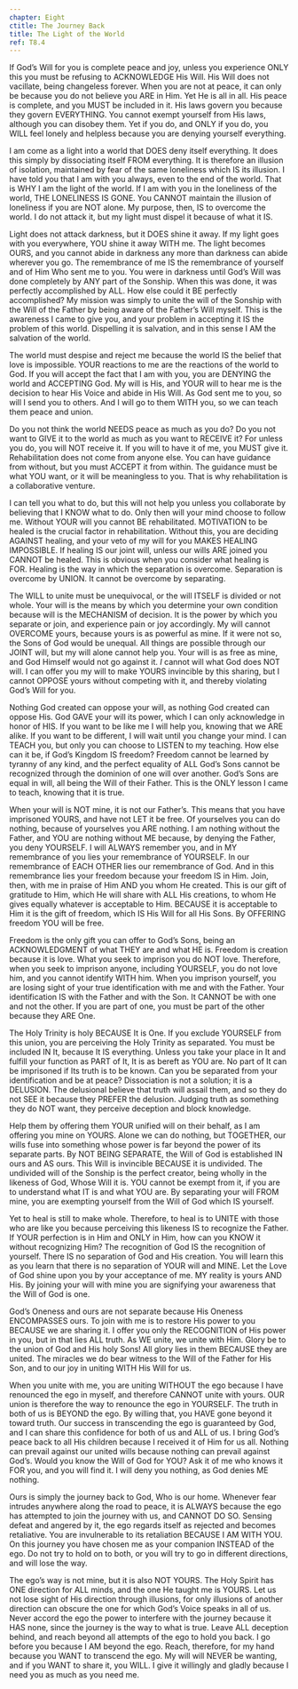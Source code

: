 ```yaml
---
chapter: Eight
ctitle: The Journey Back
title: The Light of the World
ref: T8.4
---
```


If God’s Will for you is complete peace and joy, unless you experience
ONLY this you must be refusing to ACKNOWLEDGE His Will. His Will does
not vacillate, being changeless forever. When you are not at peace, it
can only be because you do not believe you ARE in Him. Yet He is all in
all. His peace is complete, and you MUST be included in it. His laws
govern you because they govern EVERYTHING. You cannot exempt yourself
from His laws, although you can disobey them. Yet if you do, and ONLY if
you do, you WILL feel lonely and helpless because you are denying
yourself everything.

I am come as a light into a world that DOES deny itself everything. It
does this simply by dissociating itself FROM everything. It is therefore
an illusion of isolation, maintained by fear of the same loneliness
which IS its illusion. I have told you that I am with you always, even
to the end of the world. That is WHY I am the light of the world. If I am
with you in the loneliness of the world, THE LONELINESS IS GONE. You
CANNOT maintain the illusion of loneliness if you are NOT alone. My
purpose, then, IS to overcome the world. I do not attack it, but my
light must dispel it because of what it IS.

Light does not attack darkness, but it DOES shine it away. If my light
goes with you everywhere, YOU shine it away WITH me. The light becomes
OURS, and you cannot abide in darkness any more than darkness can abide
wherever you go. The remembrance of me IS the remembrance of yourself
and of Him Who sent me to you. You were in darkness until God’s Will was
done completely by ANY part of the Sonship. When this was done, it was
perfectly accomplished by ALL. How else could it BE perfectly
accomplished? My mission was simply to unite the will of the Sonship
with the Will of the Father by being aware of the Father’s Will myself.
This is the awareness I came to give you, and your problem in accepting
it IS the problem of this world. Dispelling it is salvation, and in this
sense I AM the salvation of the world.

The world must despise and reject me because the world IS the belief
that love is impossible. YOUR reactions to me are the reactions of the
world to God. If you will accept the fact that I am with you, you are
DENYING the world and ACCEPTING God. My will is His, and YOUR will to
hear me is the decision to hear His Voice and abide in His Will. As God
sent me to you, so will I send you to others. And I will go to them WITH
you, so we can teach them peace and union.

Do you not think the world NEEDS peace as much as you do? Do you not
want to GIVE it to the world as much as you want to RECEIVE it? For
unless you do, you will NOT receive it. If you will to have it of me,
you MUST give it. Rehabilitation does not come from anyone else. You can
have guidance from without, but you must ACCEPT it from within. The
guidance must be what YOU want, or it will be meaningless to you. That
is why rehabilitation is a collaborative venture.

I can tell you what to do, but this will not help you unless you
collaborate by believing that I KNOW what to do. Only then will your
mind choose to follow me. Without YOUR will you cannot BE rehabilitated.
MOTIVATION to be healed is the crucial factor in rehabilitation. Without
this, you are deciding AGAINST healing, and your veto of my will for you
MAKES HEALING IMPOSSIBLE. If healing IS our joint will, unless our wills
ARE joined you CANNOT be healed. This is obvious when you consider what
healing is FOR. Healing is the way in which the separation is overcome.
Separation is overcome by UNION. It cannot be overcome by separating.

The WILL to unite must be unequivocal, or the will ITSELF is divided or
not whole. Your will is the means by which you determine your own
condition because will is the MECHANISM of decision. It is the power by
which you separate or join, and experience pain or joy accordingly. My
will cannot OVERCOME yours, because yours is as powerful as mine. If it
were not so, the Sons of God would be unequal. All things are possible
through our JOINT will, but my will alone cannot help you. Your will is
as free as mine, and God Himself would not go against it. *I* cannot
will what God does NOT will. I can offer you my will to make YOURS
invincible by this sharing, but I cannot OPPOSE yours without competing
with it, and thereby violating God’s Will for you.

Nothing God created can oppose your will, as nothing God created can
oppose His. God GAVE your will its power, which I can only acknowledge
in honor of HIS. If you want to be like me I will help you, knowing that
we ARE alike. If you want to be different, I will wait until you change
your mind. I can TEACH you, but only you can choose to LISTEN to my
teaching. How else can it be, if God’s Kingdom IS freedom? Freedom
cannot be learned by tyranny of any kind, and the perfect equality of
ALL God’s Sons cannot be recognized through the dominion of one will
over another. God’s Sons are equal in will, all being the Will of their
Father. This is the ONLY lesson I came to teach, knowing that it is
true.

When your will is NOT mine, it is not our Father’s. This means that you
have imprisoned YOURS, and have not LET it be free. Of yourselves you
can do nothing, because of yourselves you ARE nothing. I am nothing
without the Father, and YOU are nothing without ME because, by denying
the Father, you deny YOURSELF. I will ALWAYS remember you, and in MY
remembrance of you lies your remembrance of YOURSELF. In our remembrance
of EACH OTHER lies our remembrance of God. And in this remembrance lies
your freedom because your freedom IS in Him. Join, then, with me in
praise of Him AND you whom He created. This is our gift of gratitude to
Him, which He will share with ALL His creations, to whom He gives
equally whatever is acceptable to Him. BECAUSE it is acceptable to Him
it is the gift of freedom, which IS His Will for all His Sons. By
OFFERING freedom YOU will be free.

Freedom is the only gift you can offer to God’s Sons, being an
ACKNOWLEDGMENT of what THEY are and what HE is. Freedom is creation
because it is love. What you seek to imprison you do NOT love. Therefore,
when you seek to imprison anyone, including YOURSELF, you do not love
him, and you cannot identify WITH him. When you imprison yourself, you
are losing sight of your true identification with me and with the
Father. Your identification IS with the Father and with the Son. It
CANNOT be with one and not the other. If you are part of one, you must
be part of the other because they ARE One.

The Holy Trinity is holy BECAUSE It is One. If you exclude YOURSELF from
this union, you are perceiving the Holy Trinity as separated. You must be
included IN It, because It IS everything. Unless you take your place in
It and fulfill your function as PART of It, It is as bereft as YOU are.
No part of It can be imprisoned if Its truth is to be known. Can you be
separated from your identification and be at peace? Dissociation is not
a solution; it is a DELUSION. The delusional believe that truth will
assail them, and so they do not SEE it because they PREFER the delusion.
Judging truth as something they do NOT want, they perceive deception and
block knowledge.

Help them by offering them YOUR unified will on their behalf, as I am
offering you mine on YOURS. Alone we can do nothing, but TOGETHER, our
wills fuse into something whose power is far beyond the power of its
separate parts. By NOT BEING SEPARATE, the Will of God is established IN
ours and AS ours. This Will is invincible BECAUSE it is undivided. The
undivided will of the Sonship is the perfect creator, being wholly in
the likeness of God, Whose Will it is. YOU cannot be exempt from it, if
you are to understand what IT is and what YOU are. By separating your
will FROM mine, you are exempting yourself from the Will of God which IS
yourself.

Yet to heal is still to make whole. Therefore, to heal is to UNITE with
those who are like you because perceiving this likeness IS to recognize
the Father. If YOUR perfection is in Him and ONLY in Him, how can you
KNOW it without recognizing Him? The recognition of God IS the
recognition of yourself. There IS no separation of God and His creation.
You will learn this as you learn that there is no separation of YOUR
will and MINE. Let the Love of God shine upon you by your acceptance of
me. MY reality is yours AND His. By joining your will with mine you are
signifying your awareness that the Will of God is one.

God’s Oneness and ours are not separate because His Oneness ENCOMPASSES
ours. To join with me is to restore His power to you BECAUSE we are
sharing it. I offer you only the RECOGNITION of His power in you, but in
that lies ALL truth. As WE unite, we unite with Him. Glory be to the
union of God and His holy Sons! All glory lies in them BECAUSE they are
united. The miracles we do bear witness to the Will of the Father for
His Son, and to our joy in uniting WITH His Will for us.

When you unite with me, you are uniting WITHOUT the ego because I have
renounced the ego in myself, and therefore CANNOT unite with yours. OUR
union is therefore the way to renounce the ego in YOURSELF. The truth in
both of us is BEYOND the ego. By willing that, you HAVE gone beyond it
toward truth. Our success in transcending the ego is guaranteed by God,
and I can share this confidence for both of us and ALL of us. I bring
God’s peace back to all His children because I received it of Him for us
all. Nothing can prevail against our united wills because nothing can
prevail against God’s. Would you know the Will of God for YOU? Ask it of
me who knows it FOR you, and you will find it. I will deny you nothing,
as God denies ME nothing.

Ours is simply the journey back to God, Who is our home. Whenever fear
intrudes anywhere along the road to peace, it is ALWAYS because the ego
has attempted to join the journey with us, and CANNOT DO SO. Sensing
defeat and angered by it, the ego
regards itself as rejected and becomes retaliative. You are invulnerable
to its retaliation BECAUSE I AM WITH YOU. On this journey you have
chosen me as your companion INSTEAD of the ego. Do not try to hold on to
both, or you will try to go in different directions, and will lose the
way.

The ego’s way is not mine, but it is also NOT YOURS. The Holy Spirit has
ONE direction for ALL minds, and the one He taught me is YOURS. Let us
not lose sight of His direction through illusions, for only illusions of
another direction can obscure the one for which God’s Voice speaks in
all of us. Never accord the ego the power to interfere with the journey
because it HAS none, since the journey is the way to what is true. Leave
ALL deception behind, and reach beyond all attempts of the ego to hold
you back. I go before you because I AM beyond the ego. Reach, therefore,
for my hand because you WANT to transcend the ego. My will will NEVER be
wanting, and if you WANT to share it, you WILL. I give it willingly and
gladly because I need you as much as you need me.

